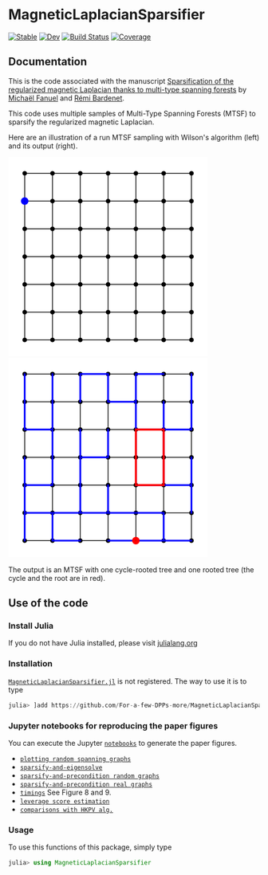 # MagneticLaplacianSparsifier

[![Stable](https://img.shields.io/badge/docs-stable-blue.svg)](https://For-a-few-DPPs-more.github.io/MagneticLaplacianSparsifier.jl/stable)
[![Dev](https://img.shields.io/badge/docs-dev-blue.svg)](https://For-a-few-DPPs-more.github.io/MagneticLaplacianSparsifier.jl/dev)
[![Build Status](https://github.com/For-a-few-DPPs-more/MagneticLaplacianSparsifier.jl/actions/workflows/CI.yml/badge.svg?branch=main)](https://github.com/For-a-few-DPPs-more/MagneticLaplacianSparsifier.jl/actions/workflows/CI.yml?query=branch%3Amain)
[![Coverage](https://codecov.io/gh/For-a-few-DPPs-more/MagneticLaplacianSparsifier.jl/branch/main/graph/badge.svg)](https://codecov.io/gh/For-a-few-DPPs-more/MagneticLaplacianSparsifier.jl)

## Documentation
This is the code associated with the manuscript 
[Sparsification of the regularized magnetic Laplacian  thanks to multi-type spanning forests](https://arxiv.org/pdf/2208.14797.pdf)
by [Michaël Fanuel](https://mrfanuel.github.io/) and [Rémi Bardenet](https://rbardenet.github.io/).

This code uses multiple samples of Multi-Type Spanning Forests (MTSF) to sparsify the regularized magnetic Laplacian.

Here are an illustration of a run MTSF sampling with Wilson's algorithm (left) and its output (right).

![](https://github.com/For-a-few-DPPs-more/MagneticLaplacianSparsifier.jl/blob/main/notebooks/figures/MTSF_grid.gif)
![](https://github.com/For-a-few-DPPs-more/MagneticLaplacianSparsifier.jl/blob/main/notebooks/figures/MTSF_95.png)

The output is an MTSF with one cycle-rooted tree and one rooted tree (the cycle and the root are in red).



## Use of the code  
### Install Julia

If you do not have Julia installed, please visit [julialang.org](https://julialang.org/learning/getting-started/)
### Installation

[`MagneticLaplacianSparsifier.jl`](https://github.com/For-a-few-DPPs-more/MagneticLaplacianSparsifier.jl) is not registered.
The way to use it is to type

```julia
julia> ]add https://github.com/For-a-few-DPPs-more/MagneticLaplacianSparsifier.jl
```

### Jupyter notebooks for reproducing the paper figures

You can execute the Jupyter [`notebooks`](https://github.com/For-a-few-DPPs-more/MagneticLaplacianSparsifier.jl/blob/master/notebooks) to generate the paper figures.

- [`plotting random spanning graphs`](https://github.com/For-a-few-DPPs-more/MagneticLaplacianSparsifier.jl/blob/master/notebooks/plots.ipynb)
- [`sparsify-and-eigensolve`](https://github.com/For-a-few-DPPs-more/MagneticLaplacianSparsifier.jl/blob/master/notebooks/syncrank.ipynb)
- [`sparsify-and-precondition random graphs`](https://github.com/For-a-few-DPPs-more/MagneticLaplacianSparsifier.jl/blob/master/notebooks/precond_random_graphs.ipynb)
- [`sparsify-and-precondition real graphs`](https://github.com/For-a-few-DPPs-more/MagneticLaplacianSparsifier.jl/blob/master/notebooks/precond_real_graphs.ipynb)
- [`timings`](https://github.com/For-a-few-DPPs-more/MagneticLaplacianSparsifier.jl/blob/master/notebooks/timings.ipynb) See Figure 8 and 9.
- [`leverage score estimation`](https://github.com/For-a-few-DPPs-more/MagneticLaplacianSparsifier.jl/blob/master/notebooks/demo_lev_scores.ipynb)
- [`comparisons with HKPV alg.`](https://github.com/For-a-few-DPPs-more/MagneticLaplacianSparsifier.jl/blob/master/notebooks/comparison_hkpv.ipynb)


### Usage

To use this functions of this package, simply type

```julia
julia> using MagneticLaplacianSparsifier
```
